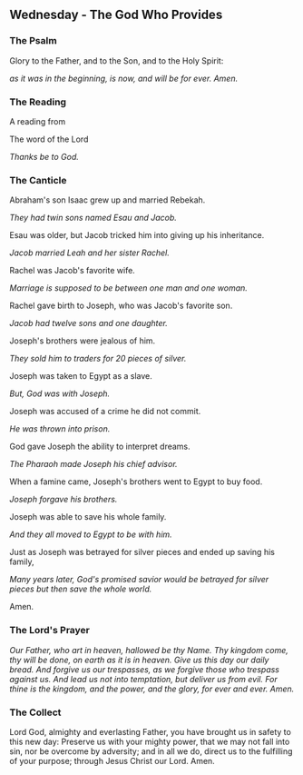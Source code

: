 ## Wednesday - The God Who Provides

### The Psalm

Glory to the Father, and to the Son, and to the Holy Spirit:

*as it was in the beginning, is now, and will be for ever. Amen.*

### The Reading

A reading from

The word of the Lord

*Thanks be to God.*

### The Canticle

Abraham's son Isaac grew up and married Rebekah.

*They had twin sons named Esau and Jacob.*

Esau was older, but Jacob tricked him into giving up his inheritance.

*Jacob married Leah and her sister Rachel.*

Rachel was Jacob's favorite wife.

*Marriage is supposed to be between one man and one woman.*

Rachel gave birth to Joseph, who was Jacob's favorite son.

*Jacob had twelve sons and one daughter.*

Joseph's brothers were jealous of him.

*They sold him to traders for 20 pieces of silver.*

Joseph was taken to Egypt as a slave.

*But, God was with Joseph.*

Joseph was accused of a crime he did not commit.

*He was thrown into prison.*

God gave Joseph the ability to interpret dreams.

*The Pharaoh made Joseph his chief advisor.*

When a famine came, Joseph's brothers went to Egypt to buy food.

*Joseph forgave his brothers.*

Joseph was able to save his whole family.

*And they all moved to Egypt to be with him.*

Just as Joseph was betrayed for silver pieces and ended up saving his family,

*Many years later, God's promised savior would be betrayed for silver pieces but then save the whole world.*

Amen.

### The Lord's Prayer

*Our Father, who art in heaven, hallowed be thy Name. Thy kingdom come, thy will be done, on earth as it is in heaven. Give us this day our daily bread. And forgive us our trespasses, as we forgive those who trespass against us. And lead us not into temptation, but deliver us from evil. For thine is the kingdom, and the power, and the glory, for ever and ever. Amen.*

### The Collect

Lord God, almighty and everlasting Father, you have brought us in safety to this new day: Preserve us with your mighty power, that we may not fall into sin, nor be overcome by adversity; and in all we do, direct us to the fulfilling of your purpose; through Jesus Christ our Lord. Amen.
